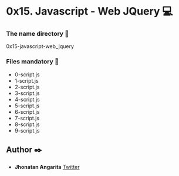 # 0x15. Javascript - Web JQuery :computer:

### The name directory :file_folder:

0x15-javascript-web_jquery

### Files mandatory :page_facing_up:

* 0-script.js
* 1-script.js
* 2-script.js
* 3-script.js
* 4-script.js
* 5-script.js
* 6-script.js
* 7-script.js
* 8-script.js
* 9-script.js

## Author :black_nib:

* **Jhonatan Angarita**
  	     		[Twitter](https://twitter.com/Alejandro_Angar)